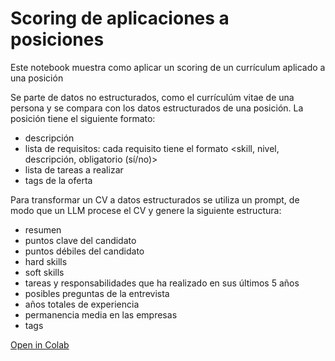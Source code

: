 # Scoring de aplicaciones a posiciones

Este notebook muestra como aplicar un scoring de un currículum aplicado a una posición


Se parte de datos no estructurados, como el currículúm vitae de una persona y se compara con los datos estructurados de una posición. La posición tiene el siguiente formato:

- descripción
- lista de requisitos: cada requisito tiene el formato <skill, nivel, descripción, obligatorio (sí/no)>
- lista de tareas a realizar
- tags de la oferta


Para transformar un CV a datos estructurados se utiliza un prompt, de modo que un LLM procese el CV y genere la siguiente estructura:

- resumen
- puntos clave del candidato
- puntos débiles del candidato
- hard skills
- soft skills
- tareas y responsabilidades que ha realizado en sus últimos 5 años
- posibles preguntas de la entrevista
- años totales de experiencia
- permanencia media en las empresas
- tags


[Open in Colab](https://colab.research.google.com/github/jaruizes/AI-CVMatcher/blob/main/ApplicationsScoring.ipynb)
